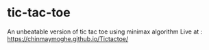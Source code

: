 # tic-tac-toe
An unbeatable version of tic tac toe using minimax algorithm
Live at : https://chinmaymoghe.github.io/Tictactoe/
